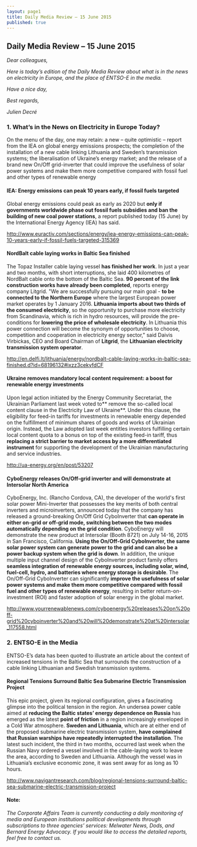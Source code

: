 ```yaml
---
layout: page1
title: Daily Media Review – 15 June 2015
published: true
---
```

## Daily Media Review – 15 June 2015

_Dear colleagues,_ 

_Here is today’s edition of the Daily Media Review about what is in the news on electricity in Europe, and the place of ENTSO-E in the media._

_Have a nice day,_

_Best regards,_ 

_Julien Decré_

### 1.	What’s in the News on Electricity in Europe Today? 
On the menu of the day, one may retain: a new – quite optimistic – report from the IEA on global energy emissions prospects; the completion of the installation of a new cable linking Lithuania and Sweden’s transmission systems; the liberalisation of Ukraine’s energy market; and the release of a brand new On/Off grid-inverter that could improve the usefulness of solar power systems and make them more competitive compared with fossil fuel and other types of renewable energy

#### **IEA: Energy emissions can peak 10 years early, if fossil fuels targeted**
Global energy emissions could peak as early as 2020 but **only if governments worldwide phase out fossil fuels subsidies and ban the building of new coal power stations**, a report published today (15 June) by the International Energy Agency (IEA) has said.

http://www.euractiv.com/sections/energy/iea-energy-emissions-can-peak-10-years-early-if-fossil-fuels-targeted-315369

#### **NordBalt cable laying works in Baltic Sea finished**
The Topaz Installer cable laying vessel **has finished her work**. In just a year and two months, with short interruptions, she laid 400 kilometres of NordBalt cable onto the bottom of the Baltic Sea. **90 percent of the link construction works have already been completed**, reports energy company Litgrid. "We are successfully pursuing our main goal - **to be connected to the Northern Europe** where the largest European power market operates by 1 January 2016. **Lithuania imports about two thirds of the consumed electricity**, so the opportunity to purchase more electricity from Scandinavia, which is rich in hydro resources, will provide the pre-conditions for **lowering the price of wholesale electricity**. In Lithuania this power connection will become the synonym of opportunities to choose, competition and cooperation in electricity energy sector," said Daivis Virbickas, CEO and Board Chairman of **Litgrid**, the **Lithuanian electricity transmission system operator**.

http://en.delfi.lt/lithuania/energy/nordbalt-cable-laying-works-in-baltic-sea-finished.d?id=68196132#ixzz3cekyfdCF

#### **Ukraine removes mandatory local content requirement: a boost for renewable energy investments**
Upon legal action initiated by the Energy Community Secretariat, the Ukrainian Parliament last week voted to** remove the so-called local content clause in the Electricity Law of Ukraine**. Under this clause, the eligibility for feed-in tariffs for investments in renewable energy depended on the fulfillment of minimum shares of goods and works of Ukrainian origin. Instead, the Law adopted last week entitles investors fulfilling certain local content quota to a bonus on top of the existing feed-in tariff, thus **replacing a strict barrier to market access by a more differentiated instrument** for supporting the development of the Ukrainian manufacturing and service industries.

http://ua-energy.org/en/post/53207

#### **CyboEnergy releases On/Off-grid inverter and will demonstrate at Intersolar North America**
CyboEnergy, Inc. (Rancho Cordova, CA), the developer of the world's first solar power Mini-Inverter that possesses the key merits of both central inverters and microinverters, announced today that the company has released a ground-breaking On/Off Grid CyboInverter that **can operate in either on-grid or off-grid mode, switching between the two modes automatically depending on the grid condition**. CyboEnergy will demonstrate the new product at Intersolar (Booth 8721) on July 14-16, 2015 in San Francisco, California. **Using the On/Off-Grid CyboInverter, the same solar power system can generate power to the grid and can also be a power backup system when the grid is down**.  In addition, the unique multiple input channel design of the CyboInverter product family offers **seamless integration of renewable energy sources, including solar, wind, fuel-cell, hydro, and batteries where energy storage is desirable**. The On/Off-Grid CyboInverter can significantly **improve the usefulness of solar power systems and make them more competitive compared with fossil fuel and other types of renewable energy**, resulting in better return-on-investment (ROI) and faster adoption of solar energy in the global market.

http://www.yourrenewablenews.com/cyboenergy%20releases%20on%20off-grid%20cyboinverter%20and%20will%20demonstrate%20at%20intersolar_117558.html

### 2.	ENTSO-E in the Media

ENTSO-E’s data has been quoted to illustrate an article about the context of increased tensions in the Baltic Sea that surrounds the construction of a cable linking Lithuanian and Swedish transmission systems. 

#### **Regional Tensions Surround Baltic Sea Submarine Electric Transmission Project**
This epic project, given its regional configuration, gives a fascinating glimpse into the political tension in the region. An undersea power cable aimed at **reducing the Baltic states’ energy dependence on Russia** has emerged as the latest **point of friction** in a region increasingly enveloped in a Cold War atmosphere. **Sweden and Lithuania**, which are at either end of the proposed submarine electric transmission system, **have complained that Russian warships have repeatedly interrupted the installation**.  The latest such incident, the third in two months, occurred last week when the Russian Navy ordered a vessel involved in the cable-laying work to leave the area, according to Sweden and Lithuania. Although the vessel was in Lithuania’s exclusive economic zone, it was sent away for as long as 10 hours.

http://www.navigantresearch.com/blog/regional-tensions-surround-baltic-sea-submarine-electric-transmission-project


#### **Note:**
_The Corporate Affairs Team is currently conducting a daily monitoring of media and European institutions political developments through subscriptions to three agencies’ services: Melwater News, Dods, and Bernard Energy Advocacy. If you would like to access the detailed reports, feel free to contact us._

